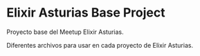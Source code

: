 # Elixir Asturias Base Project

Proyecto base del Meetup Elixir Asturias.

Diferentes archivos para usar en cada proyecto de Elixir Asturias.
